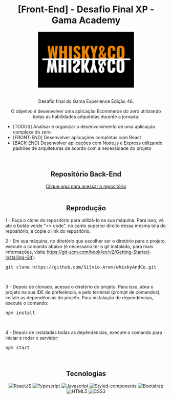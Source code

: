 <h1 align="center">[Front-End] - Desafio Final XP - Gama Academy</h1>

<div align="center">
  <img width="300" src="https://github.com/Silvio-Arem/whiskyAndCo/blob/master/src/assets/icons/logo-header.png">
</div>

<br>

<p align="center">Desafio final do Gama Experience Edição 46.</p>

<p align="center">O objetivo é desenvolver uma aplicação Ecommerce do zero utilizando todas as habilidades adquiridas durante a jornada.</p>

<ul>
    <li>[TODOS] Analisar e organizar o desenvolvimento de uma aplicação complexa do zero</li>
    <li>[FRONT-END] Desenvolver aplicações completas com React</li>
    <li>[BACK-END] Desenvolver aplicações com Node.js e Express utilizando padrões de arquiteturas de acordo com a necessidade do projeto</li>
</ul>

<br>

<h2 align="center">Repositório Back-End</h2>
<div align="center"> 
 <a href="https://github.com/MBoneli92/WhiskyCo">Clique aqui para acessar o repositório </a>
</div>



<br>

<h2 align="center">Reprodução</h2>

1 - Faça o clone do repositório para utilizá-lo na sua máquina. Para isso, vá ate o botão verde "<> code", no canto superior direito dessa mesma tela do repositório, e copie o link do repositório.

2 - Em sua máquina, no diretório que escolher ser o diretório para o projeto, execute o comando abaixo (é necessário ter o git instalado, para mais informações, visite https://git-scm.com/book/en/v2/Getting-Started-Installing-Git):
<pre>git clone https://github.com/Silvio-Arem/whiskyAndCo.git</pre>
<br>

3 - Depois de clonado, acesse o diretório do projeto. Para isso, abra o projeto na sua IDE de preferência, e pelo terminal (prompt de comandos), instale as dependências do projeto. Para instalação de dependências, execute o comando:
<pre>npm install</pre>
<br>

4 - Depois de instaladas todas as depêndencias, execute o comando para iniciar e rodar o servidor:
<pre>npm start</pre>
<br>

<h2 align="center">Tecnologias</h2>

<div align="center">

  ![ReactJS](https://img.shields.io/badge/React-20232A?style=for-the-badge&logo=react&logoColor=61DAFB)
  ![Typescript](https://img.shields.io/badge/TypeScript-007ACC?style=for-the-badge&logo=typescript&logoColor=white)
  ![Javascript](https://img.shields.io/badge/JavaScript-F7DF1E?style=for-the-badge&logo=javascript&logoColor=black)
  ![Styled-components](https://img.shields.io/badge/styled--components-DB7093?style=for-the-badge&logo=styled-components&logoColor=white)
  ![Bootstrap](https://img.shields.io/badge/Bootstrap-563D7C?style=for-the-badge&logo=bootstrap&logoColor=white)
  ![HTML5](https://img.shields.io/badge/html5-%23E34F26.svg?style=for-the-badge&logo=html5&logoColor=white) 
  ![CSS3](https://img.shields.io/badge/css3-%231572B6.svg?style=for-the-badge&logo=css3&logoColor=white)
  
</div>
